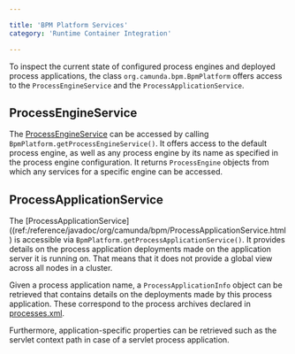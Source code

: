 ```yaml
---

title: 'BPM Platform Services'
category: 'Runtime Container Integration'

---
```


To inspect the current state of configured process engines and deployed process applications, the class `org.camunda.bpm.BpmPlatform` offers access to the `ProcessEngineService` and the `ProcessApplicationService`.

## ProcessEngineService

The [ProcessEngineService](ref:/reference/javadoc/org/camunda/bpm/ProcessEngineService.html) can be accessed by calling `BpmPlatform.getProcessEngineService()`. It offers access to the default process engine, as well as any process engine by its name as specified in the process engine configuration. It returns `ProcessEngine` objects from which any services for a specific engine can be accessed.

## ProcessApplicationService

The [ProcessApplicationService]((ref:/reference/javadoc/org/camunda/bpm/ProcessApplicationService.html) is accessible via `BpmPlatform.getProcessApplicationService()`. It provides details on the process application deployments made on the application server it is running on. That means that it does not provide a global view across all nodes in a cluster.

Given a process application name, a `ProcessApplicationInfo` object can be retrieved that contains details on the deployments made by this process application. These correspond to the process archives declared in [processes.xml](ref:#process-applications-the-processesxml-deployment-descriptor).

Furthermore, application-specific properties can be retrieved such as the servlet context path in case of a servlet process application.